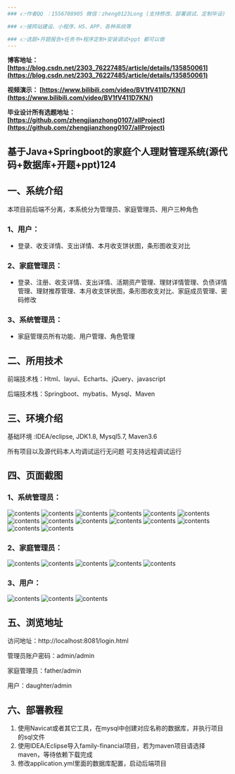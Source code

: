 ```yaml
---
### 👉作者QQ ：1556708905 微信：zheng0123Long (支持修改、部署调试、定制毕设)

### 👉接网站建设、小程序、H5、APP、各种系统等

### 👉选题+开题报告+任务书+程序定制+安装调试+ppt 都可以做
---
```


**博客地址：
[https://blog.csdn.net/2303_76227485/article/details/135850061](https://blog.csdn.net/2303_76227485/article/details/135850061)**

**视频演示：
[https://www.bilibili.com/video/BV1fV411D7KN/](https://www.bilibili.com/video/BV1fV411D7KN/)**

**毕业设计所有选题地址：
[https://github.com/zhengjianzhong0107/allProject](https://github.com/zhengjianzhong0107/allProject)**

## 基于Java+Springboot的家庭个人理财管理系统(源代码+数据库+开题+ppt)124

## 一、系统介绍
本项目前后端不分离，本系统分为管理员、家庭管理员、用户三种角色

### 1、用户：
- 登录、收支详情、支出详情、本月收支饼状图，条形图收支对比

### 2、家庭管理员：
- 登录、注册、收支详情、支出详情、活期资产管理、理财详情管理、负债详情管理、理财推荐管理、本月收支饼状图，条形图收支对比、家庭成员管理、密码修改

### 3、系统管理员：
- 家庭管理员所有功能、用户管理、角色管理

## 二、所用技术

前端技术栈：Html、layui、Echarts、jQuery、javascript

后端技术栈：Springboot、mybatis、Mysql、Maven

## 三、环境介绍

基础环境 :IDEA/eclipse, JDK1.8, Mysql5.7, Maven3.6

所有项目以及源代码本人均调试运行无问题 可支持远程调试运行

## 四、页面截图
### 1、系统管理员：
![contents](./picture/picture2.png)
![contents](./picture/picture3.png)
![contents](./picture/picture4.png)
![contents](./picture/picture5.png)
![contents](./picture/picture6.png)
![contents](./picture/picture7.png)
![contents](./picture/picture8.png)
![contents](./picture/picture9.png)
![contents](./picture/picture10.png)
![contents](./picture/picture11.png)
![contents](./picture/picture12.png)
![contents](./picture/picture13.png)
![contents](./picture/picture14.png)
![contents](./picture/picture15.png)
### 2、家庭管理员：
![contents](./picture/picture16.png)
![contents](./picture/picture17.png)
![contents](./picture/picture18.png)
![contents](./picture/picture19.png)
![contents](./picture/picture20.png)
### 3、用户：
![contents](./picture/picture21.png)
![contents](./picture/picture22.png)
![contents](./picture/picture23.png)
## 五、浏览地址

访问地址：http://localhost:8081/login.html

管理员账户密码：admin/admin

家庭管理员：father/admin

用户：daughter/admin

## 六、部署教程
1. 使用Navicat或者其它工具，在mysql中创建对应名称的数据库，并执行项目的sql文件
2. 使用IDEA/Eclipse导入family-financial项目，若为maven项目请选择maven，等待依赖下载完成
3. 修改application.yml里面的数据库配置，启动后端项目

